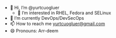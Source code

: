 - 👋 Hi, I’m @yurtcuogluer
  - 👀 I’m interested in RHEL, Fedora and SELinux
- 🌱 I’m currently DevOps/DevSecOps
- 📫 How to reach me yurtcuogluer@gmail.com
- 😄 Pronouns: Arr-deem

<!---
yurtcuogluer/yurtcuogluer is a ✨ special ✨ repository because its `README.md` (this file) appears on your GitHub profile.
You can click the Preview link to take a look at your changes.
--->
